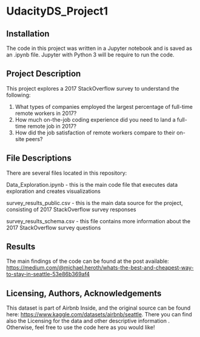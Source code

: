 # UdacityDS_Project1

## Installation
The code in this project was written in a Jupyter notebook and is saved as an .ipynb file. Jupyter with Python 3 will be require to run the code.

## Project Description
This project explores a 2017 StackOverflow survey to understand the following:

1. What types of companies employed the largest percentage of full-time remote workers in 2017?
2. How much on-the-job coding experience did you need to land a full-time remote job in 2017?
3. How did the job satisfaction of remote workers compare to their on-site peers?

## File Descriptions
There are several files located in this repository:

Data_Exploration.ipynb - this is the main code file that executes data exploration and creates visualizations

survey_results_public.csv - this is the main data source for the project, consisting of 2017 StackOverflow survey responses

survey_results_schema.csv - this file contains more information about the 2017 StackOverflow survey questions

## Results
The main findings of the code can be found at the post available: https://medium.com/@michael.heroth/whats-the-best-and-cheapest-way-to-stay-in-seattle-53e86b369af4

## Licensing, Authors, Acknowledgements
This dataset is part of Airbnb Inside, and the original source can be found here: https://www.kaggle.com/datasets/airbnb/seattle. There you can find also the Licensing for the data and other descriptive information . Otherwise, feel free to use the code here as you would like!
